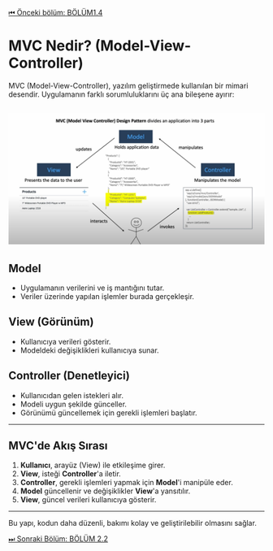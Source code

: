 [⏮ Önceki bölüm: BÖLÜM1.4](../1.0_BOOTSTRAPPING/BÖLÜM1.4%20.md)

# MVC Nedir? (Model-View-Controller)

MVC (Model-View-Controller), yazılım geliştirmede kullanılan bir mimari desendir. Uygulamanın farklı sorumluluklarını üç ana bileşene ayırır:

![MVC Tasarım Şeması](/Image/2/2.1/MVC_TASARIM.png)
---

## Model
- Uygulamanın verilerini ve iş mantığını tutar.
- Veriler üzerinde yapılan işlemler burada gerçekleşir.

## View (Görünüm)
- Kullanıcıya verileri gösterir.
- Modeldeki değişiklikleri kullanıcıya sunar.

## Controller (Denetleyici)
- Kullanıcıdan gelen istekleri alır.
- Modeli uygun şekilde günceller.
- Görünümü güncellemek için gerekli işlemleri başlatır.

---

## MVC'de Akış Sırası

1. **Kullanıcı**, arayüz (View) ile etkileşime girer.
2. **View**, isteği **Controller**'a iletir.
3. **Controller**, gerekli işlemleri yapmak için **Model**'i manipüle eder.
4. **Model** güncellenir ve değişiklikler **View**'a yansıtılır.
5. **View**, güncel verileri kullanıcıya gösterir.

---

Bu yapı, kodun daha düzenli, bakımı kolay ve geliştirilebilir olmasını sağlar.

[⏭ Sonraki Bölüm: BÖLÜM 2.2](./BÖLÜM2.2%20.md)